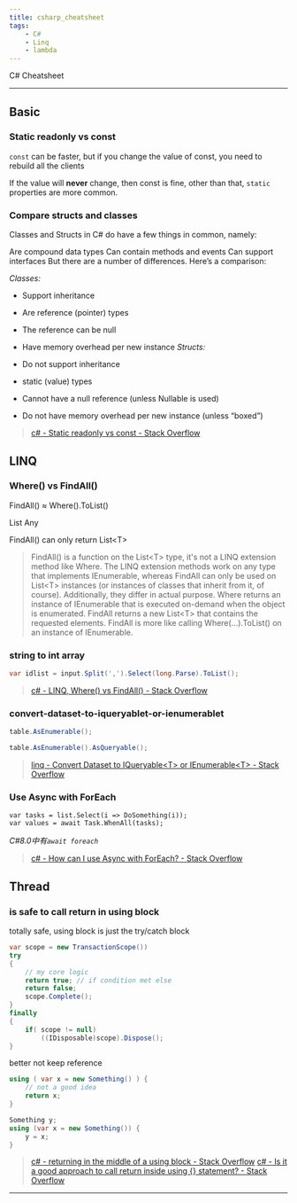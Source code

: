 ```yaml
---
title: csharp_cheatsheet
tags:
    - C#
    - Linq
    - lambda
---
```


C# Cheatsheet

---

## Basic

### Static readonly vs const

`const` can be faster, but if you change the value of const, you need to rebuild all the clients

If the value will **never** change, then const is fine, other than that, `static` properties are more common.

### Compare structs and classes

Classes and Structs in C# do have a few things in common, namely:

Are compound data types
Can contain methods and events
Can support interfaces
But there are a number of differences. Here’s a comparison:

*Classes:*

- Support inheritance
- Are reference (pointer) types
- The reference can be null
- Have memory overhead per new instance
*Structs:*

- Do not support inheritance
- static (value) types
- Cannot have a null reference (unless Nullable is used)
- Do not have memory overhead per new instance (unless “boxed”)

> [c# - Static readonly vs const - Stack Overflow](https://stackoverflow.com/questions/755685/static-readonly-vs-const)

## LINQ

### Where() vs FindAll()

FindAll() ≈ Where().ToList()

List            Any

FindAll() can only return List\<T>

> FindAll() is a function on the List\<T> type, it's not a LINQ extension method like Where. The LINQ extension methods work on any type that implements IEnumerable, whereas FindAll can only be used on List\<T> instances (or instances of classes that inherit from it, of course).
> Additionally, they differ in actual purpose. Where returns an instance of IEnumerable that is executed on-demand when the object is enumerated. FindAll returns a new List\<T> that contains the requested elements. FindAll is more like calling Where(...).ToList() on an instance of IEnumerable.

### string to int array

```csharp
var idlist = input.Split(',').Select(long.Parse).ToList();
```

> [c# - LINQ, Where() vs FindAll() - Stack Overflow](https://stackoverflow.com/questions/1938204/linq-where-vs-findall)

### convert-dataset-to-iqueryablet-or-ienumerablet

```csharp
table.AsEnumerable();
```

```csharp
table.AsEnumerable().AsQueryable();
```

> [linq - Convert Dataset to IQueryable\<T> or IEnumerable\<T> - Stack Overflow](https://stackoverflow.com/questions/505054/convert-dataset-to-iqueryablet-or-ienumerablet)

### Use Async with ForEach

```chsarp
var tasks = list.Select(i => DoSomething(i));
var values = await Task.WhenAll(tasks);
```

*C#8.0中有`await foreach`*

> [c# - How can I use Async with ForEach? - Stack Overflow](https://stackoverflow.com/questions/18667633/how-can-i-use-async-with-foreach)

## Thread

### is safe to call return in using block

totally safe, using block is just the try/catch block

```csharp
var scope = new TransactionScope())
try
{
    // my core logic
    return true; // if condition met else
    return false;
    scope.Complete();
}
finally
{
    if( scope != null)
        ((IDisposable)scope).Dispose();
}
```

better not keep reference

```csharp
using ( var x = new Something() ) {
    // not a good idea
    return x;
}
```

```csharp
Something y;
using (var x = new Something()) {
    y = x;
}
```

> [c# - returning in the middle of a using block - Stack Overflow](https://stackoverflow.com/questions/662773/returning-in-the-middle-of-a-using-block)
> [c# - Is it a good approach to call return inside using {} statement? - Stack Overflow](https://stackoverflow.com/questions/11776945/is-it-a-good-approach-to-call-return-inside-using-statement)

---
